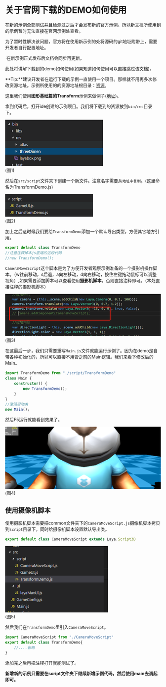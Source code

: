 # 	关于官网下载的DEMO如何使用

​	在新的示例全部测试并且检测过之后才会发布新的官方示例。所以新文档所使用到的示例暂时无法直接在官网示例处查看。

​	为了暂时性解决该问题，官方将在使用新示例的处将源码的git地址附带上，需要开发者自行配置地址。

​	在新示例正式发布后文档会同步再更新。

此处将讲解下载到的demo如何使用(如果知道如何使用可以直接跳过该文档)。

**Tip:**建议开发者在运行下载的示例一直使用一个项目。那样就不用再多次修改资源地址。示例所使用的的资源地址根目录：[资源](https://github.com/layabox/layaair-demo/tree/master/h5/3d/newDemo/res/threeDimen)。

这里我们使用**图形基础篇的Transform**示例来做例子([地址](https://github.com/layabox/layaair-demo/tree/master/h5/3d/newDemo/newas/LayaAir3D_Graphics/TransformDemo.as))。

拿到代码后，打开ide创建的示例项目。我们将下载到的资源放到`bin/res`目录下。

![](img/1.png)<br>(图1)

然后在`src/script`文件夹下创建一个新文件。注意名字需要从`地址中复制`。(这里命名为TransformDemo.js)

![](img/2.png)<br>(图2)

加上之后这时候我们要给`TransformDemo`添加一个默认导出类型，方便其它地方引用。

```javascript
export default class TransformDemo
//注意注释掉本js底端的这段代码
//new TransformDemo();
```

`CameraMoveScript`这个脚本是为了方便开发者观察示例准备的一个摄影机操作脚本。（w往前移动，s后退，a向左移动，d向右移动，按住左键拖动鼠标可以调整视角）,如果需要添加脚本可以查看使用**摄影机脚本**。否则直接注释即可。（本处直接注释的摄影机脚本）

![](img/3.png)<br>(图3)

在这最后一步，我们只需要重写`Main.js`文件就能运行示例了。因为在demo是自带各种初始化的，所以可以直接不用管之前的Main逻辑。我们来看下修改后的Main。

```typescript
import TransformDemo from "./script/TransformDemo"
class Main {
	constructor() {
		new TransformDemo();
	}
}
//激活启动类
new Main();
```

然后F5运行就能看到效果了。

![](img/4.png)<br>(图4)

## 使用摄像机脚本

使用摄影机脚本需要把common文件夹下的`CameraMoveScript.js`摄像机脚本拷贝到`script`目录下，同时给摄像机脚本设置默认导出类。

```typescript
export default class CameraMoveScript extends Laya.Script3D
```

![](img/5.png)<br>(图5)

然后我们在`TransformDemo`里引入`CameraMoveScript`。

```javascript
import CameraMoveScript from "./CameraMoveScript"
export default class TransformDemo{
    //....省略
}
```

添加完之后再把注释打开就能测试了。

**新增新的示例只需要在script文件夹下继续新增示例代码，然后使用main去调起即可。**